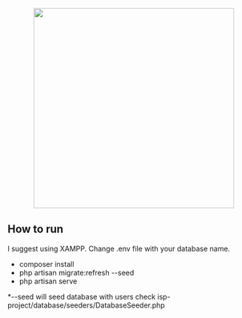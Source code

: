 <p align="center"><a href="https://laravel.com" target="_blank"><img src="https://raw.githubusercontent.com/laravel/art/master/logo-lockup/5%20SVG/2%20CMYK/1%20Full%20Color/laravel-logolockup-cmyk-red.svg" width="400"></a></p>

## How to run
I suggest using XAMPP. Change .env file with your database name.
- composer install
- php artisan migrate:refresh --seed 
- php artisan serve

*--seed will seed database with users check isp-project/database/seeders/DatabaseSeeder.php 
